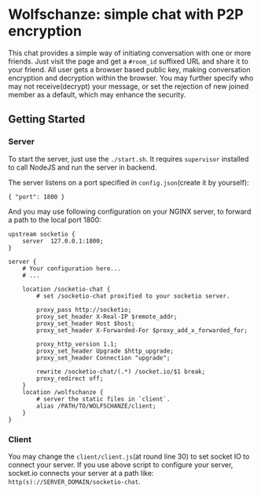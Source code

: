 Wolfschanze: simple chat with P2P encryption
============================================

This chat provides a simple way of initiating conversation with one or more
friends. Just visit the page and get a `#room_id` suffixed URL and share it
to your friend. All user gets a browser based public key, making conversation
encryption and decryption within the browser. You may further specify who may
not receive(decrypt) your message, or set the rejection of new joined member
as a default, which may enhance the security.

Getting Started
---------------

### Server

To start the server, just use the `./start.sh`. It requires `supervisor`
installed to call NodeJS and run the server in backend.

The server listens on a port specified in `config.json`(create it by yourself):

    { "port": 1800 }

And you may use following configuration on your NGINX server, to forward a path to
the local port 1800:

    upstream socketio {
        server  127.0.0.1:1800;
    }

    server {
        # Your configuration here...
        # ...

        location /socketio-chat {
            # set /socketio-chat proxified to your socketio server.

    		proxy_pass http://socketio;
            proxy_set_header X-Real-IP $remote_addr;
            proxy_set_header Host $host;
            proxy_set_header X-Forwarded-For $proxy_add_x_forwarded_for;

            proxy_http_version 1.1;
            proxy_set_header Upgrade $http_upgrade;
            proxy_set_header Connection "upgrade";

            rewrite /socketio-chat/(.*) /socket.io/$1 break;
            proxy_redirect off;
    	}
    	location /wolfschanze {
            # server the static files in `client`.
    		alias /PATH/TO/WOLFSCHANZE/client;
    	}
    }

### Client

You may change the `client/client.js`(at round line 30) to set socket IO to
connect your server. If you use above script to configure your server, socket.io
connects your server at a path like: `http(s)://SERVER_DOMAIN/socketio-chat`.

